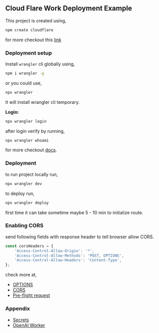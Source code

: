 ## Cloud Flare Work Deployment Example

This project is created using,

```bash
npm create cloudflare
```

for more checkout this [link](https://developers.cloudflare.com/workers/get-started/guide/)

### Deployment setup

Install `wrangler` cli globally using,

```bash
npm i wrangler -g
```

or you could use,

```bash
npx wrangler
```

It will install wrangler cli temporary.

**Login:**

```bash
npx wrangler login
```

after login verify by running,

```bash
npx wrangler whoami
```

for more checkout [docs](https://developers.cloudflare.com/workers/wrangler/#wrangler).

### Deployment

to run project locally run,

```bash
npx wrangler dev
```

to deploy run,

```bash
npx wrangler deploy
```

first time it can take sometime maybe 5 - 10 min to initialize route.

### Enabling CORS

send following fields with response header to tell browser allow CORS.

```js
const corsHeaders = {
	'Access-Control-Allow-Origin': '*',
	'Access-Control-Allow-Methods': 'POST, OPTIONS',
	'Access-Control-Allow-Headers': 'Content-Type',
};
```

check more at,

- [OPTIONS](https://developer.mozilla.org/en-US/docs/Web/HTTP/Methods/OPTIONS)
- [CORS](https://developer.mozilla.org/en-US/docs/Web/HTTP/CORS)
- [Pre-flight request](https://developer.mozilla.org/en-US/docs/Glossary/Preflight_request)

### Appendix

- [Secrets](https://developers.cloudflare.com/workers/configuration/secrets/#secrets-in-development)
- [OpenAI Worker](https://developers.cloudflare.com/ai-gateway/tutorials/deploy-aig-worker/#3-configure-openai-in-your-worker)
